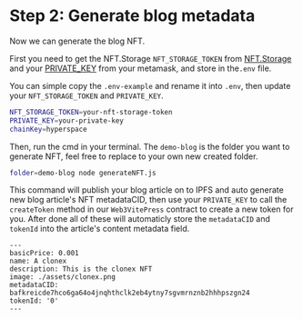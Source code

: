 # Step 2: Generate blog metadata

Now we can generate the blog NFT.

First you need to get the NFT.Storage `NFT_STORAGE_TOKEN` from [NFT.Storage](https://nft.storage/) and your [PRIVATE_KEY](https://support.metamask.io/hc/en-us/articles/360015289632-How-to-export-an-account-s-private-key) from your metamask, and store in the`.env` file.

You can simple copy the `.env-example` and rename it into `.env`, then update your `NFT_STORAGE_TOKEN` and `PRIVATE_KEY`.

```bash
NFT_STORAGE_TOKEN=your-nft-storage-token
PRIVATE_KEY=your-private-key
chainKey=hyperspace
```

Then, run the cmd in your terminal. The `demo-blog` is the folder you want to generate NFT, feel free to replace to your own new created folder.

```sh
folder=demo-blog node generateNFT.js
```

This command will publish your blog article on to IPFS and auto generate new blog article's NFT metadataCID, then use your `PRIVATE_KEY` to call the `createToken` method in our `Web3VitePress` contract to create a new token for you.
After done all of these will automaticly store the `metadataCID` and `tokenId` into the article's content metadata field.

```md{6,7}
---
basicPrice: 0.001
name: A clonex
description: This is the clonex NFT
image: ./assets/clonex.png
metadataCID: bafkreicde7hco6ga64o4jnqhthclk2eb4ytny7sgvmrnznb2hhhpszgn24
tokenId: '0'
---
```
